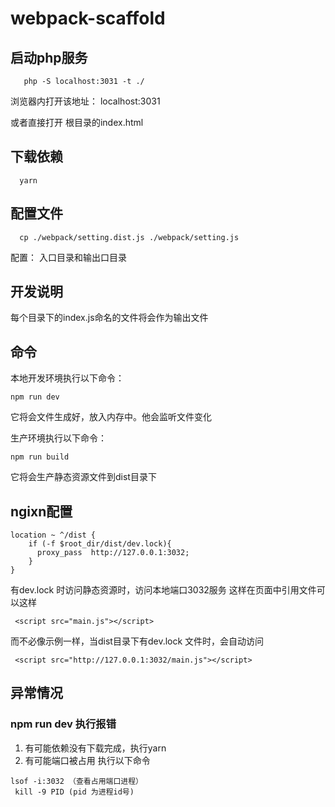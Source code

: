# webpack-scaffold

## 启动php服务
```
   php -S localhost:3031 -t ./
```
浏览器内打开该地址： localhost:3031

或者直接打开 根目录的index.html

## 下载依赖
```
  yarn
```

## 配置文件
```
  cp ./webpack/setting.dist.js ./webpack/setting.js
```
配置： 入口目录和输出口目录

## 开发说明
每个目录下的index.js命名的文件将会作为输出文件

## 命令
本地开发环境执行以下命令：
```
npm run dev
```
它将会文件生成好，放入内存中。他会监听文件变化
<br/>

生产环境执行以下命令：
```
npm run build
```
它将会生产静态资源文件到dist目录下

## ngixn配置
```
location ~ ^/dist {
	if (-f $root_dir/dist/dev.lock){
      proxy_pass  http://127.0.0.1:3032;
	}
}
```

有dev.lock 时访问静态资源时，访问本地端口3032服务
这样在页面中引用文件可以这样
```
 <script src="main.js"></script>
```

而不必像示例一样，当dist目录下有dev.lock 文件时，会自动访问 
```
 <script src="http://127.0.0.1:3032/main.js"></script>
```



## 异常情况

### npm run dev 执行报错
1. 有可能依赖没有下载完成，执行yarn
2. 有可能端口被占用 执行以下命令
```
lsof -i:3032 （查看占用端口进程）
 kill -9 PID (pid 为进程id号)
```
